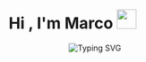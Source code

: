 
<h1 align="center"><b>Hi , I'm Marco </b><img src="https://media.giphy.com/media/hvRJCLFzcasrR4ia7z/giphy.gif" width="35"></h1>
<!--  -->
<p align="center", style="margin-left: 80px;>
  <a href="https://git.io/typing-svg">
  <img src="https://readme-typing-svg.herokuapp.com?font=Fira+Code&pause=1000&width=435&lines=Full+Stack+Developer;Just+For+Fun.....%3C3" alt="Typing SVG" />
  </a>
</p>

<br>



